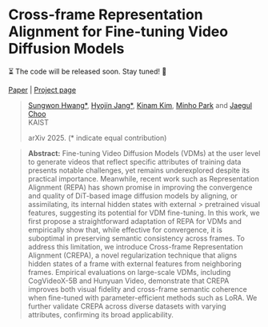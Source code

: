 # Cross-frame Representation Alignment for Fine-tuning Video Diffusion Models

⏳ The code will be released soon. Stay tuned! 👀

[Paper](https://github.com/deepshwang/crepa) | [Project page](https://crepavideo.github.io)

> [Sungwon Hwang\*](https://deepshwang.github.io), [Hyojin Jang\*](https://github.com/Whit3Snow), [Kinam Kim](https://kinam0252.github.io/), [Minho Park](https://pmh9960.github.io/) and [Jaegul Choo](https://sites.google.com/site/jaegulchoo/)  
> KAIST
> 
> arXiv 2025. (\* indicate equal contribution)

> **Abstract:**
> Fine-tuning Video Diffusion Models (VDMs) at the user level to generate videos that reflect specific attributes of training data presents notable challenges, yet remains underexplored despite its practical importance. 
> Meanwhile, recent work such as Representation Alignment (REPA) has shown promise in improving the convergence and quality of DiT-based image diffusion models by aligning, or assimilating, its internal hidden states with external >
> pretrained visual features, suggesting its potential for VDM fine-tuning. 
> In this work, we first propose a straightforward adaptation of REPA for VDMs and empirically show that, while effective for convergence, it is suboptimal in preserving semantic consistency across frames. 
> To address this limitation, we introduce Cross-frame Representation Alignment (CREPA), a novel regularization technique that aligns hidden states of a frame with external features from neighboring frames. 
> Empirical evaluations on large-scale VDMs, including CogVideoX-5B and Hunyuan Video, demonstrate that CREPA improves both visual fidelity and cross-frame semantic coherence when fine-tuned with parameter-efficient methods such as
> LoRA.
> We further validate CREPA across diverse datasets with varying attributes, confirming its broad applicability. 
